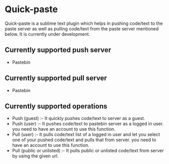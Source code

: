 # Quick-paste
Quick-paste is a sublime text plugin which helps in pushing code/text to the paste server as well as pulling code/text from the paste server mentioned below. It is currently under development.

## Currently supported push server
- Pastebin
## Currently supported pull server
- Pastebin
## Currently supported operations
- Push (guest) :- It quickly pushes code/text to server as a guest.
- Push (user) :- It pushes code/text to pastebin server as a logged in user. you need to have an account to use this function.
- Pull (user) :- It pulls code/text list of a logged in user and let you select one of your pushed code/text and pulls that from server. you need to have an account to use this function.
- Pull (public or unlisted) :- It pulls public or unlisted code/text from server by using the given url.


